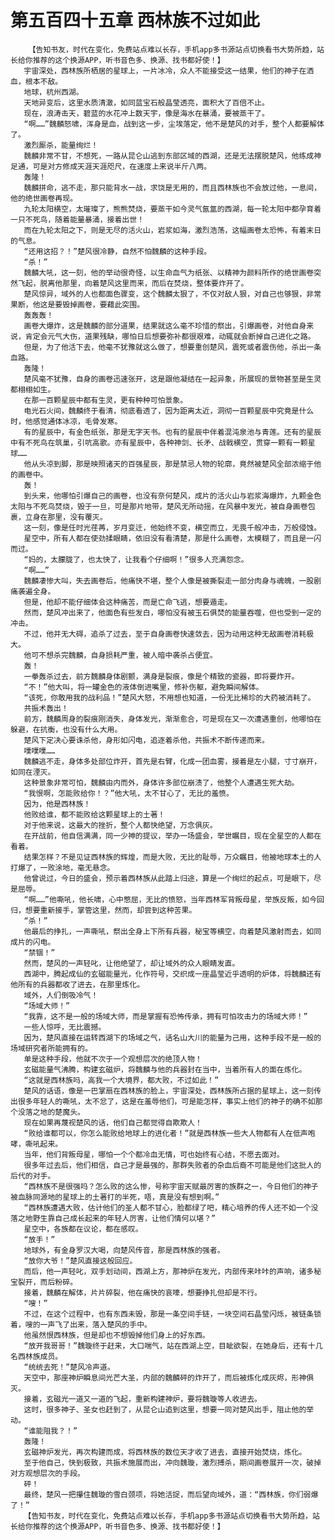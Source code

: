# 第五百四十五章 西林族不过如此
        【告知书友，时代在变化，免费站点难以长存，手机app多书源站点切换看书大势所趋，站长给你推荐的这个换源APP，听书音色多、换源、找书都好使！】
       宇宙深处，西林族所栖居的星球上，一片冰冷，众人不能接受这一结果，他们的神子在洒血，根本不敌。
       地球，杭州西湖。
       天地异变后，这里水质清澈，如同蓝宝石般晶莹透亮，面积大了百倍不止。
       现在，浪涛击天，碧蓝的水花冲上数天宇，像是海水在暴涌，要被蒸干了。
       “啊……”魏麟怒啸，浑身是血，战到这一步，尘埃落定，他不是楚风的对手，整个人都要解体了。
       激烈厮杀，能量绚烂！
       魏麟非常不甘，不想死，一路从昆仑山逃到东部区域的西湖，还是无法摆脱楚风，他练成神足通，可是对方修成天涯天涯咫尺，在速度上来说半斤八两。
       轰隆！
       魏麟拼命，逃不走，那只能背水一战，求饶是无用的，而且西林族也不会放过他，一息间，他的绝世画卷再现。
       九轮太阳横空，太璀璨了，熊熊焚烧，要蒸干如今灵气氤氲的西湖，每一轮太阳中都孕育着一只不死鸟，随着能量暴涌，接着出世！
       而在九轮太阳之下，则是无尽的活火山，岩浆如海，激烈浩荡，这幅画卷太恐怖，有着末日的气息。
       “还用这招？！”楚风很冷静，自然不怕魏麟的这种手段。
       “杀！”
       魏麟大吼，这一刻，他的举动很奇怪，以生命血气为纸张、以精神为颜料所作的绝世画卷突然飞起，脱离他那里，向着楚风这里而来，而后在焚烧，整体要炸开了。
       楚风惊异，域外的人也都面色骤变，这个魏麟太狠了，不仅对敌人狠，对自己也够狠，非常果断，他这是要毁掉画卷，要藉此突围。
       轰轰轰！
       画卷大爆炸，这是魏麟的部分道果，结果就这么毫不珍惜的祭出，引爆画卷，对他自身来说，肯定会元气大伤，道果残缺，哪怕日后想要弥补都很艰难，动辄就会断掉自己进化之路。
       但是，为了他活下去，他毫不犹豫就这么做了，想要重创楚风，震死或者震伤他，杀出一条血路。
       轰隆！
       楚风毫不犹豫，自身的画卷迅速张开，这是跟他凝结在一起异象，所展现的景物甚至是生灵都栩栩如生。
       在那一百颗星辰中都有生灵，更有种种可怕景象。
       电光石火间，魏麟终于看清，彻底看透了，因为距离太近，洞彻一百颗星辰中究竟是什么时，他感觉通体冰凉，毛骨发寒。
       有的星辰中，有金色纸张，那是无字天书。也有的星辰中伴着混沌泉池与青莲。还有的星辰中有不死鸟在筑巢，引吭高歌。亦有星辰中，各种神剑、长矛、战戟横空，贯穿一颗有一颗星球……
       他从头凉到脚，那是映照诸天的百强星辰，那是禁忌人物的轮廓，竟然被楚风全部浓缩于他的画卷中。
       轰！
       到头来，他哪怕引爆自己的画卷，也没有奈何楚风，成片的活火山与岩浆海爆炸，九颗金色太阳与不死鸟焚烧，毁于一旦，可是那片地带，楚风无所动摇，在风暴中发光，被自身画卷包裹，立身在那里，没有覆灭。
       这一刻，像是任时光荏苒，岁月变迁，他始终不变，横空而立，无畏千般冲击，万般侵蚀。
       星空中，所有人都在使劲揉眼睛，依旧没有看清楚，那是什么画卷，太模糊了，而且是一闪而过。
       “妈的，太朦胧了，也太快了，让我看个仔细啊！”很多人充满怨念。
       “啊……”
       魏麟凄惨大叫，失去画卷后，他痛快不堪，整个人像是被撕裂走一部分肉身与魂魄，一股剧痛袭遍全身。
       但是，他却不能仔细体会这种痛苦，而是亡命飞逃，想要遁走。
       然而，楚风冲出来了，他面色有些发白，哪怕没有被玉石俱焚的能量吞噬，但也受到一定的冲击。
       不过，他并无大碍，追杀了过去，至于自身画卷快速敛去，因为动用这种无敌画卷消耗极大。
       他可不想杀完魏麟，自身损耗严重，被人暗中袭杀占便宜。
       轰！
       一拳轰杀过去，前方魏麟身体剧颤，满身是裂痕，像是个精致的瓷器，即将要炸开。
       “不！”他大叫，将一罐金色的液体倒进嘴里，修补伤躯，避免瞬间解体。
       “该死，你敢用我的战利品！”楚风大怒，不用想也知道，一份无比稀珍的大药被消耗了。
       共振术轰出！
       前方，魏麟周身的裂痕刚消失，身体发光，渐渐愈合，可是现在又一次遭遇重创，他哪怕在躲避，在抗衡，也没有什么大用。
       楚风下定决心要诛杀他，身形如闪电，追逐着杀他，共振术不断传递而来。
       噗噗噗……
       魏麟逃不走，身体多处部位炸开，首先是右臂，化成一团血雾，接着是左小腿，寸寸崩开，如同在湮灭。
       这种景象非常可怕，魏麟由内而外，身体许多部位崩溃了，他整个人遭遇生死大劫。
       “我恨啊，怎能败给你！？”他大吼，太不甘心了，无比的羞愤。
       因为，他是西林族！
       他败给谁，都不能败给这颗星球上的土著！
       对于他来说，这最大的挫折，整个人都快绝望，万念俱灰。
       在开战前，他自信满满，同一少神的提议，举办一场盛会，举世瞩目，现在全星空的人都在看着。
       结果怎样？不是见证西林族的辉煌，而是大败，无比的耻辱，万众瞩目，他被地球本土的人打爆了，一败涂地，毫无悬念。
       他曾说过，今日的盛会，预示着西林族从此踏上归途，算是一个绚烂的起点，可是眼下，尽是屈辱。
       “啊……”他嘶吼，他长啸，心中憋屈，无比的愤怒，当年西林军背叛母星，举族反叛，如今回归，想要重新接手，掌管这里，然而，却尝到这种苦果。
       “杀！”
       他最后的挣扎，一声嘶吼，祭出全身上下所有兵器，秘宝等横空，向着楚风激射而去，如同成片的闪电。
       “禁锢！”
       然而，楚风的一声轻叱，让他绝望了，却让域外的众人眼睛发直。
       西湖中，腾起成仙的玄磁能量光，化作符号，交织成一座晶莹近乎透明的炉体，将魏麟还有他所有的兵器都收了进去，在那里炼化。
       域外，人们倒吸冷气！
       “场域大师！”
       “我靠，这不是一般的场域大师，而是掌握有恐怖传承，拥有可怕攻击力的场域大师！”
       一些人惊呼，无比震撼。
       因为，楚风直接在运转西湖下的场域之气，话名山大川的能量为己用，这种手段不是一般的场域研究者所能拥有的。
       单是这种手段，他就不次于一个观想层次的绝顶人物！
       玄磁能量气沸腾，构建玄磁炉，将魏麟与他的兵器封在当中，当着所有人的面在炼化。
       “这就是西林族吗，高我一个大境界，都大败，不过如此！”
       楚风的话语，像是一巴掌扇在西林族的脸上，宇宙深处，西林族所占据的星球上，这一刻传出很多年轻人的嘶吼，太不忿了，这是在羞辱他们，可是能怎样，事实上他们的神子的确不如那个没落之地的楚魔头。
       现在如果再蔑视楚风的话，他们自己都觉得自欺欺人！
       “败给谁都可以，你怎么能败给地球上的进化者！”就是西林族一些大人物都有人在低声咆哮，嘶吼起来。
       当年，他们背叛母星，哪怕一个个都冷血无情，可也始终有心结，不愿去面对。
       很多年过去后，他们相信，自己才是最强的，那群失败者的杂血后裔不可能是他们这批人的后代的对手。
       “西林族不是很强吗？怎么败的这么惨，号称宇宙天赋最厉害的族群之一，今日他们的神子被血脉同源地的星球上的土著打的半死，唔，真是没有想到啊。”
       “西林族遭遇大败，估计他们的圣人都不甘心，脸都绿了吧，精心培养的传人还不如一个没落之地野生靠自己成长起来的年轻人厉害，让他们情何以堪？”
       星空中，各族都在议论，都在感叹。
       “放手！”
       地球外，有金身罗汉大喝，向楚风传音，那是西林族的强者。
       “放你大爷！”楚风直接这般回应。
       而后，他一声轻叱，双手划动间，西湖上方，那神炉在发光，内部传来咔咔的声响，诸多秘宝裂开，而后粉碎。
       接着，魏麟在解体，片片碎裂，他在痛快的哀嚎，想要挣扎但却是不行。
       “嗖！”
       不过，在这个过程中，也有东西未毁，那是一条空间手链，一块空间石晶莹闪烁，被链条锁着，嗖的一声飞了出来，落入楚风的手中。
       他虽然恨西林族，但是却也不想毁掉他们身上的好东西。
       “放开我哥哥！”魏璇终于赶来，大口喘气，站在西湖上空，目眦欲裂，在她身后，还有十几名西林族成员。
       “统统去死！”楚风冷声道。
       天空中，那座神炉瞬息间光芒大圣，内部的魏麟砰的炸开了，而后被炼化成灰烬，形神俱灭。
       接着，玄磁光一道又一道的飞起，重新构建神炉，要将魏璇等人收进去。
       这时，很多神子、圣女也赶到了，从昆仑山追到这里，想要一同对楚风出手，阻止他的举动。
       “谁能阻我？！”
       轰隆！
       玄磁神炉发光，再次构建而成，将西林族的数位天才收了进去，直接开始焚烧，炼化。
       至于他自己，快到极致，共振术施展而出，冲向魏璇，激烈搏杀，期间画卷展开一次，破掉对方观想层次的手段。
       砰！
       最终，楚风一把攥住魏璇的雪白颈项，将她活捉，而后望向域外，道：“西林族，你们弱爆了！”
       【告知书友，时代在变化，免费站点难以长存，手机app多书源站点切换看书大势所趋，站长给你推荐的这个换源APP，听书音色多、换源、找书都好使！】